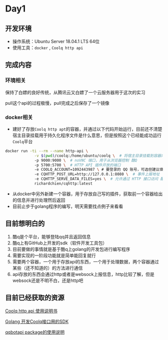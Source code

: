 # Day1

## 开发环境

- 操作系统：Ubuntu Server 18.04.1 LTS 64位
- 使用工具：`docker` , `Coolq http api`

## 完成内容

### 环境相关

保持了白嫖的良好传统，从腾讯云又白嫖了一个云服务器用于这次的实习

pull这个api的过程极慢，pull完成之后保存了一个镜像

### docker相关

- 建好了存放`Coolq http apt`的容器，并通过以下代码开始运行，目前还不清楚宿主目录挂载用于持久化程序文件是什么意思，但是按照这个已经能成功运行`Coolq`平台

```bash
docker run -ti --rm --name http-api \
             -v $(pwd)/coolq:/home/ubuntu/coolq \  # 将宿主目录挂载到容器内用于持久化 酷Q 的程序文件
             -p 9000:9000 \  # noVNC 端口，用于从浏览器控制 酷Q
             -p 5700:5700 \  # HTTP API 插件开放的端口
             -e COOLQ_ACCOUNT=1092443987 \ # 要登录的 QQ 账号，可选但建议填
             -e CQHTTP_POST_URL=http://127.0.0.1:8080 \  # 事件上报地址
             -e CQHTTP_SERVE_DATA_FILES=yes \  # 允许通过 HTTP 接口访问 酷Q 数据文件
             richardchien/cqhttp:latest            
```

- 从docker中另外新建一个容器，用于存放自己写的插件，获取前一个容器给出的信息并进行处理然后返回
- 目前止步于golang程序的编写，明天需要找点例子来看看

## 目前想明白的

1. 酷q是个平台，能够登陆qq并且返回信息
2. 酷q上有GitHub上开发的sdk（软件开发工具包）
3. 目前要做的事情就是基于酷q上golang的开发包进行编写程序
4. 需要实现的一阶段功能就是简单能回复就行
5. 需要两个容器，一个用于存放api的东西，一个用于处理数据，两个容器通过某些（还不知道的）的方法进行通信
6. api存放的东西会通过http或者是websock上报信息，http比较了解，但是websock还是不明不白，还是http吧

## 目前已经获取的资源

[Coolq http api 使用说明书](https://github.com/richardchien/coolq-http-api)

[Golang 开发Coolq接口用的SDK](https://github.com/catsworld/qq-bot-api)

[qqbotapi package的使用说明](https://godoc.org/github.com/catsworld/qq-bot-api#pkg-subdirectories)

